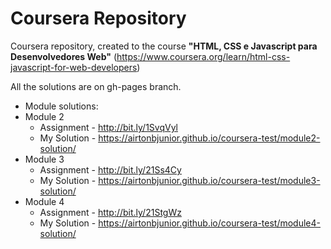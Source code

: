 # Coursera Repository

Coursera repository, created to the course **"HTML, CSS e Javascript para Desenvolvedores Web"** (https://www.coursera.org/learn/html-css-javascript-for-web-developers)

All the solutions are on gh-pages branch.

* Module solutions:
 * Module 2
   * Assignment - http://bit.ly/1SvqVyl
    * My Solution - https://airtonbjunior.github.io/coursera-test/module2-solution/
 * Module 3
   * Assignment - http://bit.ly/21Ss4Cy
    * My Solution - https://airtonbjunior.github.io/coursera-test/module3-solution/
 * Module 4
   * Assignment - http://bit.ly/21StgWz
    * My Solution - https://airtonbjunior.github.io/coursera-test/module4-solution/
